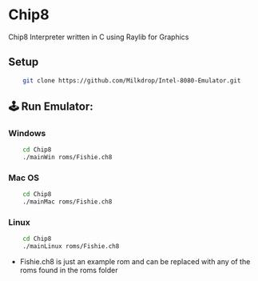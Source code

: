 # Chip8

Chip8 Interpreter written in C using Raylib for Graphics


## Setup 
```bash
    git clone https://github.com/Milkdrop/Intel-8080-Emulator.git
```




## :joystick: Run Emulator: 

### Windows
```bash
    cd Chip8
    ./mainWin roms/Fishie.ch8
```

### Mac OS
```bash
    cd Chip8
    ./mainMac roms/Fishie.ch8
```

### Linux 
```bash
    cd Chip8
    ./mainLinux roms/Fishie.ch8
```

* Fishie.ch8 is just an example rom and can be replaced with any of the roms found in the roms folder